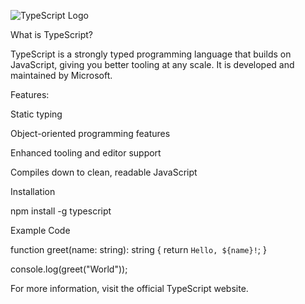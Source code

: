![TypeScript Logo](https://upload.wikimedia.org/wikipedia/commons/4/4c/TypeScript_Logo_Blue.png)

What is TypeScript?

TypeScript is a strongly typed programming language that builds on JavaScript, giving you better tooling at any scale. It is developed and maintained by Microsoft.

Features:

Static typing

Object-oriented programming features

Enhanced tooling and editor support

Compiles down to clean, readable JavaScript

Installation

npm install -g typescript

Example Code

function greet(name: string): string {
    return `Hello, ${name}!`;
}

console.log(greet("World"));

For more information, visit the official TypeScript website.


